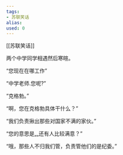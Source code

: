 ```yaml
---
tags: 
- 苏联笑话 
alias:
used: 0
---
```

[[苏联笑话]]


两个中学同学相遇然后寒暄。

“您现在在哪工作”

“中学老师.您呢?”

“克格勃。”

“啊，您在克格勃具体干什么？”

“我们负责揪出那些对国家不满的家伙。”

“您的意思是„„还有人比较满意？”

“哦，那些人不归我们管，负责管他们的是纪委。” 